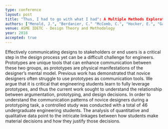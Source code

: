 ```yaml
---
type: conference
layout: post
title: "Thus, I had to go with what I had": A Multiple Methods Exploration of Novice Designers' Articulation of Prototyping Decisions"
authors: ["Menold, J.", "Berdanier, C." "McComb, C.", "Hocker, E.", "Gardner, L."]
venue: ASME IDETC - Design Theory and Methodology
year: 2018
accepted: true
---
```

Effectively communicating designs to stakeholders or end users is a critical step in the design process yet can be a difficult challenge for engineers. Prototypes are unique tools that can enhance communication between these two groups, as prototypes are physical manifestations of the designer’s mental model. Previous work has demonstrated that novice designers often struggle to use prototypes as communication tools. We argue that it is critical that engineering students learn to fully leverage prototypes, and thus the current work sought to understand the relationship between argumentation, prototyping, and design decisions. In order to understand the communication patterns of novice designers during a prototyping task, a controlled study was conducted with a total of 46 undergraduate engineering students. The analysis of quantitative and qualitative data point to the intricate linkages between how students make material decisions and how they justify those decisions.
